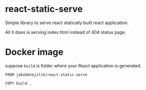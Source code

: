 # react-static-serve

Simple library to serve react statically built react application.

All it does is serving index.html instead of 404 status page.

# Docker image

suppose `build` is folder where your React application is generated.

```
FROM jakubknejzlik/react-static-serve

COPY build .
```
